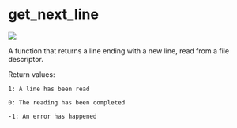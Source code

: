 # get_next_line
<img src ="https://img.shields.io/badge/Result-115%2F100-green"/>

A function that returns a line ending with a new line, read from a file descriptor.

Return values:

<code>1: A line has been read</code>

<code>0: The reading has been completed</code>

<code>-1: An error has happened</code>
